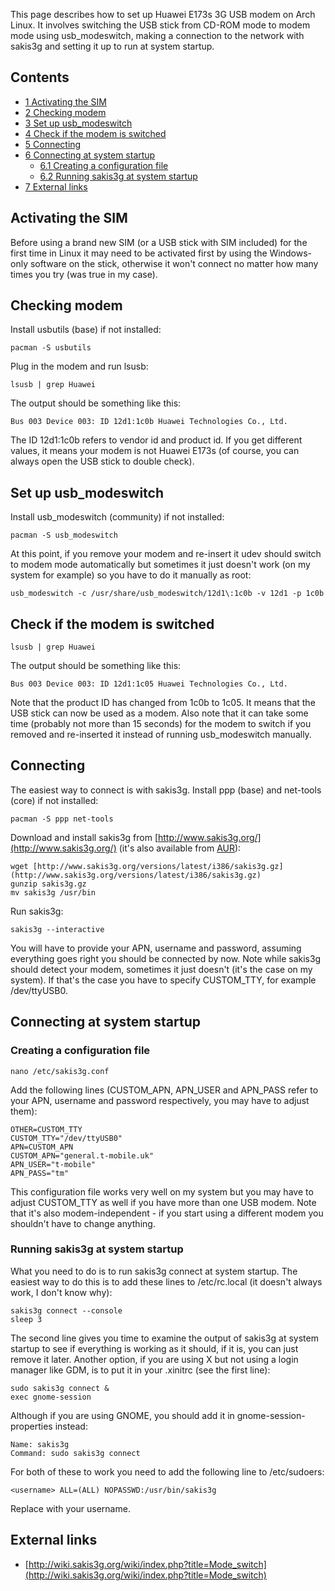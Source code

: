 This page describes how to set up Huawei E173s 3G USB modem on Arch Linux. It involves switching the USB stick from CD-ROM mode to modem mode using usb_modeswitch, making a connection to the network with sakis3g and setting it up to run at system startup.

## Contents

*   [1 Activating the SIM](#Activating_the_SIM)
*   [2 Checking modem](#Checking_modem)
*   [3 Set up usb_modeswitch](#Set_up_usb_modeswitch)
*   [4 Check if the modem is switched](#Check_if_the_modem_is_switched)
*   [5 Connecting](#Connecting)
*   [6 Connecting at system startup](#Connecting_at_system_startup)
    *   [6.1 Creating a configuration file](#Creating_a_configuration_file)
    *   [6.2 Running sakis3g at system startup](#Running_sakis3g_at_system_startup)
*   [7 External links](#External_links)

## Activating the SIM

Before using a brand new SIM (or a USB stick with SIM included) for the first time in Linux it may need to be activated first by using the Windows-only software on the stick, otherwise it won't connect no matter how many times you try (was true in my case).

## Checking modem

Install usbutils (base) if not installed:

```
pacman -S usbutils

```

Plug in the modem and run lsusb:

```
lsusb | grep Huawei

```

The output should be something like this:

```
Bus 003 Device 003: ID 12d1:1c0b Huawei Technologies Co., Ltd.

```

The ID 12d1:1c0b refers to vendor id and product id. If you get different values, it means your modem is not Huawei E173s (of course, you can always open the USB stick to double check).

## Set up usb_modeswitch

Install usb_modeswitch (community) if not installed:

```
pacman -S usb_modeswitch

```

At this point, if you remove your modem and re-insert it udev should switch to modem mode automatically but sometimes it just doesn't work (on my system for example) so you have to do it manually as root:

```
usb_modeswitch -c /usr/share/usb_modeswitch/12d1\:1c0b -v 12d1 -p 1c0b

```

## Check if the modem is switched

```
lsusb | grep Huawei

```

The output should be something like this:

```
Bus 003 Device 003: ID 12d1:1c05 Huawei Technologies Co., Ltd.

```

Note that the product ID has changed from 1c0b to 1c05\. It means that the USB stick can now be used as a modem. Also note that it can take some time (probably not more than 15 seconds) for the modem to switch if you removed and re-inserted it instead of running usb_modeswitch manually.

## Connecting

The easiest way to connect is with sakis3g. Install ppp (base) and net-tools (core) if not installed:

```
pacman -S ppp net-tools

```

Download and install sakis3g from [http://www.sakis3g.org/](http://www.sakis3g.org/) (it's also available from [AUR](https://aur.archlinux.org/packages.php?ID=59017)):

```
wget [http://www.sakis3g.org/versions/latest/i386/sakis3g.gz](http://www.sakis3g.org/versions/latest/i386/sakis3g.gz)
gunzip sakis3g.gz
mv sakis3g /usr/bin

```

Run sakis3g:

```
sakis3g --interactive

```

You will have to provide your APN, username and password, assuming everything goes right you should be connected by now. Note while sakis3g should detect your modem, sometimes it just doesn't (it's the case on my system). If that's the case you have to specify CUSTOM_TTY, for example /dev/ttyUSB0.

## Connecting at system startup

### Creating a configuration file

```
nano /etc/sakis3g.conf

```

Add the following lines (CUSTOM_APN, APN_USER and APN_PASS refer to your APN, username and password respectively, you may have to adjust them):

```
OTHER=CUSTOM_TTY
CUSTOM_TTY="/dev/ttyUSB0"
APN=CUSTOM_APN
CUSTOM_APN="general.t-mobile.uk"
APN_USER="t-mobile"
APN_PASS="tm"

```

This configuration file works very well on my system but you may have to adjust CUSTOM_TTY as well if you have more than one USB modem. Note that it's also modem-independent - if you start using a different modem you shouldn't have to change anything.

### Running sakis3g at system startup

What you need to do is to run sakis3g connect at system startup. The easiest way to do this is to add these lines to /etc/rc.local (it doesn't always work, I don't know why):

```
sakis3g connect --console
sleep 3

```

The second line gives you time to examine the output of sakis3g at system startup to see if everything is working as it should, if it is, you can just remove it later. Another option, if you are using X but not using a login manager like GDM, is to put it in your .xinitrc (see the first line):

```
sudo sakis3g connect &
exec gnome-session

```

Although if you are using GNOME, you should add it in gnome-session-properties instead:

```
Name: sakis3g
Command: sudo sakis3g connect

```

For both of these to work you need to add the following line to /etc/sudoers:

```
<username> ALL=(ALL) NOPASSWD:/usr/bin/sakis3g

```

Replace <username> with your username.

## External links

*   [http://wiki.sakis3g.org/wiki/index.php?title=Mode_switch](http://wiki.sakis3g.org/wiki/index.php?title=Mode_switch)